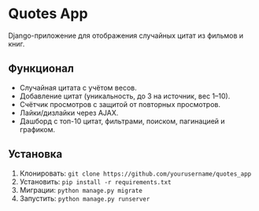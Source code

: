 # Quotes App

Django-приложение для отображения случайных цитат из фильмов и книг.

## Функционал
- Случайная цитата с учётом весов.
- Добавление цитат (уникальность, до 3 на источник, вес 1–10).
- Счётчик просмотров с защитой от повторных просмотров.
- Лайки/дизлайки через AJAX.
- Дашборд с топ-10 цитат, фильтрами, поиском, пагинацией и графиком.

## Установка
1. Клонировать: `git clone https://github.com/yourusername/quotes_app`
2. Установить: `pip install -r requirements.txt`
3. Миграции: `python manage.py migrate`
4. Запустить: `python manage.py runserver`

